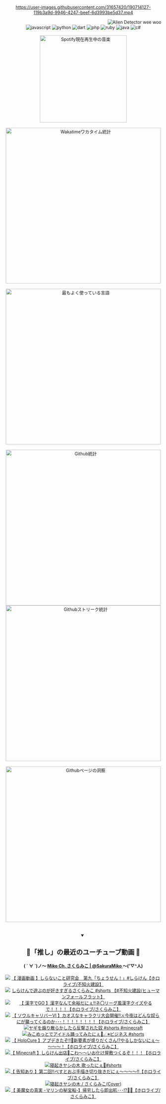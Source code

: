 <!-- START: HERO IMAGE GIF ////////// ////////// ////////// -->
<!-- <img src="@/../assets/img/gaming/ghost-of-tsushima.gif" width="100%"  alt="nellyXinwei's Hero Gif Image"/> -->
<!-- END: HERO IMAGE GIF ////////// ////////// ////////// -->

<div align="center" >  
  
<!-- START:ワンピース 第1015話「ルフィはRED ROCを使う」 -->
<https://user-images.githubusercontent.com/31657420/190714127-119b3a9d-9946-4247-beef-6d3993be5d37.mp4>
<!-- END:ワンピース 第1015話「ルフィはRED ROCを使う」 -->

<!-- START:VISITOR COUNTER -->
<div width="100%" align="right">
<img src="https://komarev.com/ghpvc/?username=nellyXinwei&label=🛸&color=grey&style=for-the-badge&labelcolor=ffffff" alt="Alien Detector wee woo"/>
</div>
<!-- END:VISITOR COUNTER -->

<!-- START: PROGRAMMING LANGUAGES -->
<!-- 色彩 Color Scheme:
#961E3A, #8A0D42, #5A0640, #4F265E, #2B355A, #3E759B, #CC4246,
#BB2649, #AD1052, #700750, #633075, #364270, #4E92C2, #FF5357
Sauce: https://www.webcreatorbox.com/inspiration/pantone-2023
-->

<img src="https://img.shields.io/badge/javascript%20-%23BB2649.svg?&style=for-the-badge&logo=javascript&logoColor=white&labelColor=961E3A" alt="javascript"/>
<img src="https://img.shields.io/badge/python%20-%23AD1052.svg?&style=for-the-badge&logo=python&logoColor=white&labelColor=8A0D42" alt="python" />
<img src="https://img.shields.io/badge/dart%20-%23700750.svg?&style=for-the-badge&logo=dart&logoColor=white&labelColor=5A0640" alt="dart"/>
<img src="https://img.shields.io/badge/php%20-%23633075.svg?&style=for-the-badge&logo=php&logoColor=white&labelColor=4F265E" alt="php"/>
<img src="https://img.shields.io/badge/ruby%20-%23364270.svg?&style=for-the-badge&logo=ruby&logoColor=white&labelColor=2B355A" alt="ruby"/>
<img src="https://img.shields.io/badge/java%20-%234E92C2.svg?&style=for-the-badge&logo=openjdk&logoColor=white&labelColor=3E759B" alt="java"/>
<img src="https://img.shields.io/badge/c%23-%23FF5357.svg?style=for-the-badge&logo=c-sharp&logoColor=white&labelColor=CC4246" alt="c#"/>  
<!-- END: PROGRAMMING LANGUAGES -->

<br>
<br>

<!-- START: MUSIC STATUS -->
  <!-- <a href="https://newojima-gsrs-20220114.vercel.app/api/now-playing?open">
    <img src="https://newojima-gsrs-20220114.vercel.app/api/now-playing" alt="Spotify現在再生中の音楽">
  </a> -->
  <img src="https://newojima-grss-20230114.vercel.app/api/spotify?border_color=transparent" alt="Spotify現在再生中の音楽" width="280px">
<!-- END: MUSIC STATUS -->

<br>
<br>

<!-- START: GITHUB STATUS -->
<!-- 色彩 Color Scheme:  #BB2649, #AD1052, #700750, #633075 -->
<img align="center" src="https://newojima-grs-20230109.vercel.app/api/wakatime?username=newojima&layout=compact&langs_count=10&locale=ja&hide_title=false&title_color=fff&hide_border=true&text_color=fff&bg_color=BB2649,BB2649,633075,633075&hide=other,css,html,bash,xml,git%20config,makefile,properties,yaml,markdown,text,json,jsx" alt="Wakatimeワカタイム統計" width="500px"/>

<br>
<br>

<!-- 色彩 Color Scheme:  #633075, #364270, #4E92C2 -->
  <img align="center" src="https://newojima-grs-20230109.vercel.app/api/top-langs?username=newojima&layout=compact&text_color=fff&icon_color=fff&hide_border=true&&locale=ja&hide_title=false&title_color=fff&include_all_commits=true&card_width=445&langs_count=11&hide=c%23,powershell,shaderlab,hlsl,makefile,jupyter%20notebook,python,html,css,shell,batchfile,less,liquid,hack,scss&bg_color=4F265E,633075,4E92C2" alt="最もよく使っている言語" width="500px"/>

<br>
<br>

<!-- 色彩 Color Scheme:  #4E92C2, #FF5357 -->
  <img align="center" src="https://newojima-grs-20230109.vercel.app/api?username=newojima&rank_icon=github&show_icons=true&&locale=ja&title_color=fff&text_color=fff&icon_color=fff&hide_border=true&hide_title=false&count_private=true&include_all_commits=true&card_width=495&disable_animations=true&bg_color=4E92C2,4E92C2,FF5357" alt="Github統計" width="500px"/>

<br>

<img align="center" src="https://streak-stats.demolab.com?user=newojima&theme=dark&hide_border=true&locale=ja&ring=BB2649&stroke=222222&background=151515&sideLabels=BB2649&currStreakLabel=ffffff&border=BB2649&fire=FF5357&currStreakNum=ffffff&sideNums=FF5357&dates=ffffff" alt="Githubストリーク統計" width="500px"/>

<br>
<br>

  <img align="center" width="500px" src="@/../assets/img/page-insights.svg" alt="Githubページの洞察"/>
  
</div>
<!-- END: GITHUB STATUS -->

<br>
<br>

<div align="center">
<details open>
  <summary>

  </summary>

  <h2 align="center">🌸「推し」の最近のユーチューブ動画 🌸</h2>
  <h4>
  ( ´ ∀ `)ノ～ 
  <a href="https://www.youtube.com/@SakuraMiko">Miko Ch. さくらみこ | @SakuraMiko
  </a>
   ～('▽^人)
  </h4>

  <!-- BEGIN YOUTUBE-CARDS -->
<a href="https://www.youtube.com/watch?v=GZ048um4dJQ"><img src="https://ytcards.demolab.com/?id=GZ048um4dJQ&title=%E3%80%90+%E6%BC%AB%E7%94%BB%E5%8B%95%E7%94%BB+%E3%80%91%E3%81%97%E3%82%89%E3%81%AA%E3%81%84%E3%81%93%E3%81%A8%E7%A0%94%E7%A9%B6%E4%BC%9A%E3%80%80%E7%AC%AC%E4%B9%9D%E3%80%8C%E3%81%A1%E3%82%87%E3%81%86%E3%81%9B%E3%82%93%EF%BC%81%E3%80%8D%23%E3%81%97%E3%82%89%E3%81%91%E3%82%93%E3%80%90%E3%83%9B%E3%83%AD%E3%83%A9%E3%82%A4%E3%83%96%2F%E4%B8%8D%E7%9F%A5%E7%81%AB%E5%BB%BA%E8%A8%AD%E3%80%91&lang=ja&timestamp=1693230311&background_color=%230d1117&title_color=%23ffffff&stats_color=%23dedede&max_title_lines=1&width=187&border_radius=5&duration=242" alt="【 漫画動画 】しらないこと研究会　第九「ちょうせん！」#しらけん【ホロライブ/不知火建設】" title="【 漫画動画 】しらないこと研究会　第九「ちょうせん！」#しらけん【ホロライブ/不知火建設】"></a>
<a href="https://www.youtube.com/watch?v=GNRPwNeaWFU"><img src="https://ytcards.demolab.com/?id=GNRPwNeaWFU&title=%E3%81%97%E3%82%89%E3%81%91%E3%82%93%E3%81%A7%E9%81%8A%E3%81%B6%E3%81%AE%E3%81%8C%E5%A5%BD%E3%81%8D%E3%81%99%E3%81%8E%E3%82%8B%E3%81%95%E3%81%8F%E3%82%89%E3%81%BF%E3%81%93+%23shorts++%E3%80%90%23%E4%B8%8D%E7%9F%A5%E7%81%AB%E5%BB%BA%E8%A8%AD%2F%E3%83%92%E3%83%A5%E3%83%BC%E3%83%9E%E3%83%B3%E3%83%95%E3%82%A9%E3%83%BC%E3%83%AB%E3%83%95%E3%83%A9%E3%83%83%E3%83%88%E3%80%91&lang=ja&timestamp=1693219385&background_color=%230d1117&title_color=%23ffffff&stats_color=%23dedede&max_title_lines=1&width=187&border_radius=5&duration=36" alt="しらけんで遊ぶのが好きすぎるさくらみこ #shorts  【#不知火建設/ヒューマンフォールフラット】" title="しらけんで遊ぶのが好きすぎるさくらみこ #shorts  【#不知火建設/ヒューマンフォールフラット】"></a>
<a href="https://www.youtube.com/watch?v=Qbni9OyX3gU"><img src="https://ytcards.demolab.com/?id=Qbni9OyX3gU&title=%E3%80%90+%E6%BC%A2%E5%AD%97%E3%81%A7GO+%E3%80%91%E6%BC%A2%E5%AD%97%E3%81%AA%E3%82%93%E3%81%A6%E4%BD%99%E8%A3%95%E3%81%A0%E3%81%AB%E3%81%87%E2%80%BC%E3%83%8D%E3%80%87%E3%83%AA%E3%83%BC%E3%82%B0%E9%A2%A8%E6%BC%A2%E5%AD%97%E3%82%AF%E3%82%A4%E3%82%BA%E3%82%84%E3%82%8B%E3%81%A7%EF%BC%81%EF%BC%81%EF%BC%81%EF%BC%81%E3%80%90%E3%83%9B%E3%83%AD%E3%83%A9%E3%82%A4%E3%83%96%2F%E3%81%95%E3%81%8F%E3%82%89%E3%81%BF%E3%81%93%E3%80%91&lang=ja&timestamp=1692977499&background_color=%230d1117&title_color=%23ffffff&stats_color=%23dedede&max_title_lines=1&width=187&border_radius=5&duration=11841" alt="【 漢字でGO 】漢字なんて余裕だにぇ‼ネ〇リーグ風漢字クイズやるで！！！！【ホロライブ/さくらみこ】" title="【 漢字でGO 】漢字なんて余裕だにぇ‼ネ〇リーグ風漢字クイズやるで！！！！【ホロライブ/さくらみこ】"></a>
<a href="https://www.youtube.com/watch?v=4T5bvr7JAEE"><img src="https://ytcards.demolab.com/?id=4T5bvr7JAEE&title=%E3%80%90+%E3%82%BD%E3%82%A6%E3%83%AB%E3%82%AD%E3%83%A3%E3%83%AA%E3%83%90%E3%83%BC%E2%85%A5+%E3%80%91%E3%82%AB%E3%82%AA%E3%82%B9%E3%81%AA%E3%82%AD%E3%83%A3%E3%83%A9%E3%82%AF%E3%83%AA%E5%A4%A7%E4%BC%9A%E9%96%8B%E5%82%AC%E2%80%BC%E2%9A%94%E4%BB%8A%E5%A4%9C%E3%81%AF%E3%81%A9%E3%82%93%E3%81%AA%E5%A5%B4%E3%82%89%E3%81%AB%E3%81%8C%E8%A5%B2%E3%81%A3%E3%81%A6%E3%81%8F%E3%82%8B%E3%81%AE%E3%81%8B%EF%BD%A5%EF%BD%A5%EF%BD%A5%EF%BC%81%EF%BC%81%EF%BC%81%EF%BC%81%EF%BC%81%EF%BC%81%EF%BC%81%EF%BC%81%E3%80%90%E3%83%9B%E3%83%AD%E3%83%A9%E3%82%A4%E3%83%96%2F%E3%81%95%E3%81%8F%E3%82%89%E3%81%BF%E3%81%93%E3%80%91&lang=ja&timestamp=1692457603&background_color=%230d1117&title_color=%23ffffff&stats_color=%23dedede&max_title_lines=1&width=187&border_radius=5&duration=10485" alt="【 ソウルキャリバーⅥ 】カオスなキャラクリ大会開催‼⚔今夜はどんな奴らにが襲ってくるのか･･･！！！！！！！！【ホロライブ/さくらみこ】" title="【 ソウルキャリバーⅥ 】カオスなキャラクリ大会開催‼⚔今夜はどんな奴らにが襲ってくるのか･･･！！！！！！！！【ホロライブ/さくらみこ】"></a>
<a href="https://www.youtube.com/watch?v=sbeGdpDdIm8"><img src="https://ytcards.demolab.com/?id=sbeGdpDdIm8&title=%E3%83%A4%E3%82%AE%E3%82%92%E7%85%BD%E3%82%8A%E6%95%A3%E3%82%89%E3%81%8B%E3%81%97%E3%81%9F%E3%82%89%E5%8F%8D%E6%92%83%E3%81%95%E3%82%8C%E3%81%9F%E5%A5%B4+%23shorts+%23minecraft&lang=ja&timestamp=1692437999&background_color=%230d1117&title_color=%23ffffff&stats_color=%23dedede&max_title_lines=1&width=187&border_radius=5&duration=54" alt="ヤギを煽り散らかしたら反撃された奴 #shorts #minecraft" title="ヤギを煽り散らかしたら反撃された奴 #shorts #minecraft"></a>
<a href="https://www.youtube.com/watch?v=T_DUVU17RGY"><img src="https://ytcards.demolab.com/?id=T_DUVU17RGY&title=%E3%81%BF%E3%81%93%E3%82%81%E3%81%A3%E3%81%A8%E3%81%A7%E3%82%A2%E3%82%A4%E3%83%89%E3%83%AB%E8%B8%8A%E3%81%A3%E3%81%A6%E3%81%BF%E3%81%9F%E3%81%AB%E3%81%87%F0%9F%8C%B8%E2%98%84%E2%80%BB%E3%83%93%E3%82%B8%E3%83%8D%E3%82%B9+%23shorts&lang=ja&timestamp=1692356623&background_color=%230d1117&title_color=%23ffffff&stats_color=%23dedede&max_title_lines=1&width=187&border_radius=5&duration=28" alt="みこめっとでアイドル踊ってみたにぇ🌸☄※ビジネス #shorts" title="みこめっとでアイドル踊ってみたにぇ🌸☄※ビジネス #shorts"></a>
<a href="https://www.youtube.com/watch?v=YXLXjLDmE0s"><img src="https://ytcards.demolab.com/?id=YXLXjLDmE0s&title=%E3%80%90+HoloCure+%E3%80%91%E3%82%A2%E3%83%97%E3%83%87%E3%81%8D%E3%81%9F%E3%81%9E%E2%80%BC%F0%9F%8E%89%E6%96%B0%E8%A6%81%E7%B4%A0%E3%81%8C%E7%9B%9B%E3%82%8A%E3%81%A0%E3%81%8F%E3%81%95%E3%82%93%E2%81%89%E3%82%84%E3%82%8B%E3%81%97%E3%81%8B%E3%81%AA%E3%81%84%E3%81%AB%E3%81%87%EF%BD%9E%EF%BD%9E%EF%BD%9E%EF%BD%9E%EF%BC%81%E3%80%90%E3%83%9B%E3%83%AD%E3%83%A9%E3%82%A4%E3%83%96%2F%E3%81%95%E3%81%8F%E3%82%89%E3%81%BF%E3%81%93%E3%80%91&lang=ja&timestamp=1692294208&background_color=%230d1117&title_color=%23ffffff&stats_color=%23dedede&max_title_lines=1&width=187&border_radius=5&duration=16100" alt="【 HoloCure 】アプデきたぞ‼🎉新要素が盛りだくさん⁉やるしかないにぇ～～～～！【ホロライブ/さくらみこ】" title="【 HoloCure 】アプデきたぞ‼🎉新要素が盛りだくさん⁉やるしかないにぇ～～～～！【ホロライブ/さくらみこ】"></a>
<a href="https://www.youtube.com/watch?v=66bBLOxb0UQ"><img src="https://ytcards.demolab.com/?id=66bBLOxb0UQ&title=%E3%80%90+Minecraft+%E3%80%91%E3%81%97%E3%82%89%E3%81%91%E3%82%93%E5%87%BA%E5%BA%97%F0%9F%91%BB%E3%81%93%E3%82%8F%EF%BD%9E%EF%BD%9E%E3%81%84%E3%81%8A%E5%8C%96%E3%81%91%E5%B1%8B%E6%95%B7%E3%81%A4%E3%81%8F%E3%82%8B%E3%81%9E%EF%BC%81%EF%BC%81%EF%BC%81%E3%80%90%E3%83%9B%E3%83%AD%E3%83%A9%E3%82%A4%E3%83%96%2F%E3%81%95%E3%81%8F%E3%82%89%E3%81%BF%E3%81%93%E3%80%91&lang=ja&timestamp=1692197641&background_color=%230d1117&title_color=%23ffffff&stats_color=%23dedede&max_title_lines=1&width=187&border_radius=5&duration=9702" alt="【 Minecraft 】しらけん出店👻こわ～～いお化け屋敷つくるぞ！！！【ホロライブ/さくらみこ】" title="【 Minecraft 】しらけん出店👻こわ～～いお化け屋敷つくるぞ！！！【ホロライブ/さくらみこ】"></a>
<a href="https://www.youtube.com/watch?v=r82QkiTC8fg"><img src="https://ytcards.demolab.com/?id=r82QkiTC8fg&title=%E5%AF%9D%E8%B5%B7%E3%81%8D%E3%83%A4%E3%82%B7%E3%81%AE%E6%9C%A8+%E6%AD%8C%E3%81%A3%E3%81%9F%E3%81%AB%E3%81%87%F0%9F%8C%B4%23shorts&lang=ja&timestamp=1692095725&background_color=%230d1117&title_color=%23ffffff&stats_color=%23dedede&max_title_lines=1&width=187&border_radius=5&duration=33" alt="寝起きヤシの木 歌ったにぇ🌴#shorts" title="寝起きヤシの木 歌ったにぇ🌴#shorts"></a>
<a href="https://www.youtube.com/watch?v=eYDaf4odBnY"><img src="https://ytcards.demolab.com/?id=eYDaf4odBnY&title=%E3%80%90+%E5%91%8A%E7%9F%A5%E3%81%82%E3%82%8A+%E3%80%91%E7%AC%AC%E4%BA%8C%E5%9B%9E%E2%80%BC%E3%81%B9%E3%81%99%E3%81%A8%E3%81%8A%E3%81%B6%E6%89%8B%E6%8F%8F%E3%81%8D%E5%88%87%E3%82%8A%E6%8A%9C%E3%81%8D%E3%81%A0%E3%81%AB%E3%81%87%EF%BD%9E%EF%BD%9E%EF%BD%9E%EF%BD%9E%E2%80%BC%E3%80%90%E3%83%9B%E3%83%AD%E3%83%A9%E3%82%A4%E3%83%96%2F%E3%81%95%E3%81%8F%E3%82%89%E3%81%BF%E3%81%93%E3%80%91&lang=ja&timestamp=1692014687&background_color=%230d1117&title_color=%23ffffff&stats_color=%23dedede&max_title_lines=1&width=187&border_radius=5&duration=3544" alt="【 告知あり 】第二回‼べすとおぶ手描き切り抜きだにぇ～～～～‼【ホロライブ/さくらみこ】" title="【 告知あり 】第二回‼べすとおぶ手描き切り抜きだにぇ～～～～‼【ホロライブ/さくらみこ】"></a>
<a href="https://www.youtube.com/watch?v=zWFoVb2xGaM"><img src="https://ytcards.demolab.com/?id=zWFoVb2xGaM&title=%E5%AF%9D%E8%B5%B7%E3%81%8D%E3%83%A4%E3%82%B7%E3%81%AE%E6%9C%A8+%2F+%E3%81%95%E3%81%8F%E3%82%89%E3%81%BF%E3%81%93%28Cover%29&lang=ja&timestamp=1692014407&background_color=%230d1117&title_color=%23ffffff&stats_color=%23dedede&max_title_lines=1&width=187&border_radius=5&duration=117" alt="寝起きヤシの木 / さくらみこ(Cover)" title="寝起きヤシの木 / さくらみこ(Cover)"></a>
<a href="https://www.youtube.com/watch?v=vctC5_wTcrA"><img src="https://ytcards.demolab.com/?id=vctC5_wTcrA&title=%E3%80%90+%E7%BE%8E%E9%AD%94%E5%A5%B3%E3%81%AE%E7%9C%9F%E5%AE%9F+-%E3%83%9E%E3%83%AA%E3%83%B3%E3%81%AE%E7%A7%98%E5%AE%9D%E8%88%B9-%E3%80%91%E5%B8%B0%E5%AE%85%E3%81%97%E3%81%9F%E3%82%89%E5%8D%B3%E5%87%BA%E8%88%AA%EF%BD%A5%EF%BD%A5%EF%BD%A5%E2%81%89%F0%9F%8F%B4%E2%80%8D%E2%98%A0%EF%B8%8F%E3%80%90%E3%83%9B%E3%83%AD%E3%83%A9%E3%82%A4%E3%83%96%2F%E3%81%95%E3%81%8F%E3%82%89%E3%81%BF%E3%81%93%E3%80%91&lang=ja&timestamp=1691941407&background_color=%230d1117&title_color=%23ffffff&stats_color=%23dedede&max_title_lines=1&width=187&border_radius=5&duration=9117" alt="【 美魔女の真実 -マリンの秘宝船-】帰宅したら即出航･･･⁉🏴‍☠️【ホロライブ/さくらみこ】" title="【 美魔女の真実 -マリンの秘宝船-】帰宅したら即出航･･･⁉🏴‍☠️【ホロライブ/さくらみこ】"></a>
<!-- END YOUTUBE-CARDS -->

</div>
  
</details>
